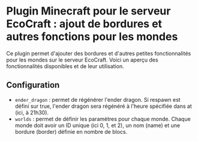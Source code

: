 # Plugin Minecraft pour le serveur EcoCraft : ajout de bordures et autres fonctions pour les mondes

Ce plugin permet d'ajouter des bordures et d'autres petites fonctionnalités pour les mondes sur le serveur EcoCraft. Voici un aperçu des fonctionnalités disponibles et de leur utilisation.

## Configuration

* `ender_dragon` : permet de régénérer l'ender dragon. Si respawn est défini sur true, l'ender dragon sera régénéré à l'heure spécifiée dans at (ici, à 21h30).
* `worlds` : permet de définir les paramètres pour chaque monde. Chaque monde doit avoir un ID unique (ici 0, 1, et 2), un nom (name) et une bordure (border) définie en nombre de blocs.
